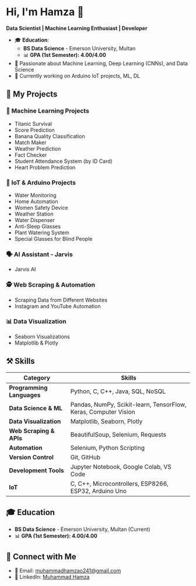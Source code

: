 # Hi, I'm Hamza 👋  
**Data Scientist | Machine Learning Enthusiast | Developer**  

- 🎓 **Education**:  
  - **BS Data Science** - Emerson University, Multan  
  - 📊 **GPA (1st Semester): 4.00/4.00**  
- 🤖 Passionate about Machine Learning, Deep Learning (CNNs), and Data Science   
- 🔭 Currently working on Arduino IoT projects, ML, DL  

## 📂 My Projects  

### 🤖 Machine Learning Projects  
- Titanic Survival  
- Score Prediction  
- Banana Quality Classification  
- Match Maker  
- Weather Prediction  
- Fact Checker  
- Student Attendance System (by ID Card)  
- Heart Problem Prediction  

### 📡 IoT & Arduino Projects  
- Water Monitoring  
- Home Automation  
- Women Safety Device  
- Weather Station  
- Water Dispenser  
- Anti-Sleep Glasses  
- Plant Watering System  
- Special Glasses for Blind People  

### 🗣️ AI Assistant - Jarvis  
- Jarvis AI  

### 🕵️ Web Scraping & Automation  
- Scraping Data from Different Websites  
- Instagram and YouTube Automation  

### 📊 Data Visualization  
- Seaborn Visualizations  
- Matplotlib & Plotly  

## ⚒️ Skills  

| **Category**              | **Skills** |
|---------------------------|----------------------------------------------------------|
| **Programming Languages** | Python, C, C++, Java, SQL, NoSQL |
| **Data Science & ML**     | Pandas, NumPy, Scikit-learn, TensorFlow, Keras, Computer Vision |
| **Data Visualization**    | Matplotlib, Seaborn, Plotly |
| **Web Scraping & APIs**   | BeautifulSoup, Selenium, Requests |
| **Automation**            | Selenium, Python Scripting |
| **Version Control**       | Git, GitHub |
| **Development Tools**     | Jupyter Notebook, Google Colab, VS Code |
| **IoT**                   | C, C++, Microcontrollers, ESP8266, ESP32, Arduino Uno |

## 🎓 Education  
- **BS Data Science** - Emerson University, Multan (Current)  
- 📊 **GPA (1st Semester): 4.00/4.00**  

## 🔗 Connect with Me  
- 📧 Email: muhammadhamzao241@gmail.com  
- 💼 LinkedIn: [Muhammad Hamza](https://www.linkedin.com/in/muhammad-hamzads)  
